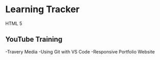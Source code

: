 # Learning Tracker
HTML 5

## YouTube Training
-Travery Media
-Using Git with VS Code
-Responsive Portfolio Website
